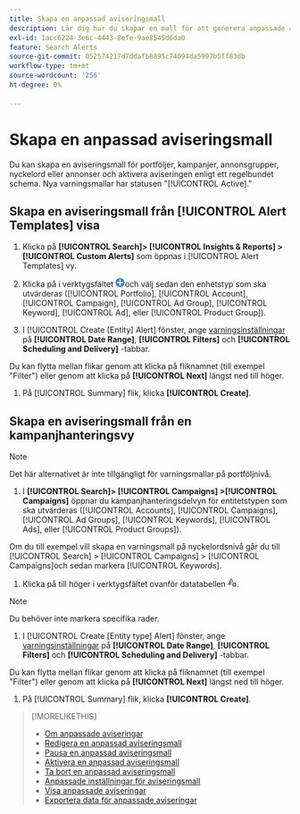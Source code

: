 ```yaml
---
title: Skapa en anpassad aviseringsmall
description: Lär dig hur du skapar en mall för att generera anpassade aviseringar.
exl-id: 1acc6224-3e6c-4443-8efe-9ae8545d6da0
feature: Search Alerts
source-git-commit: 052574217d7ddafb8895c74094da5997b5ff83db
workflow-type: tm+mt
source-wordcount: '256'
ht-degree: 0%

---
```


# Skapa en anpassad aviseringsmall

Du kan skapa en aviseringsmall för portföljer, kampanjer, annonsgrupper, nyckelord eller annonser och aktivera aviseringen enligt ett regelbundet schema. Nya varningsmallar har statusen &quot;[!UICONTROL Active].&quot;

## Skapa en aviseringsmall från [!UICONTROL Alert Templates] visa

1. Klicka på **[!UICONTROL Search]> [!UICONTROL Insights & Reports] >[!UICONTROL Custom Alerts]** som öppnas i [!UICONTROL Alert Templates] vy.

1. Klicka på i verktygsfältet ![Skapa](/help/search-social-commerce/assets/add.png "Skapa")och välj sedan den enhetstyp som ska utvärderas ([!UICONTROL Portfolio], [!UICONTROL Account], [!UICONTROL Campaign], [!UICONTROL Ad Group], [!UICONTROL Keyword], [!UICONTROL Ad], eller [!UICONTROL Product Group]).

1. I [!UICONTROL Create \[Entity\] Alert] fönster, ange [varningsinställningar](alert-template-settings.md) på **[!UICONTROL Date Range]**, **[!UICONTROL Filters]** och **[!UICONTROL Scheduling and Delivery]** -tabbar.

Du kan flytta mellan flikar genom att klicka på fliknamnet (till exempel &quot;Filter&quot;) eller genom att klicka på **[!UICONTROL Next]** längst ned till höger.

1. På [!UICONTROL Summary] flik, klicka **[!UICONTROL Create]**.

## Skapa en aviseringsmall från en kampanjhanteringsvy

>[!NOTE]
>
>Det här alternativet är inte tillgängligt för varningsmallar på portföljnivå.

1. I **[!UICONTROL Search]> [!UICONTROL Campaigns] >[!UICONTROL Campaigns]** öppnar du kampanjhanteringsdelvyn för entitetstypen som ska utvärderas ([!UICONTROL Accounts], [!UICONTROL Campaigns], [!UICONTROL Ad Groups], [!UICONTROL Keywords], [!UICONTROL Ads], eller [!UICONTROL Product Groups]).

Om du till exempel vill skapa en varningsmall på nyckelordsnivå går du till [!UICONTROL Search] > [!UICONTROL Campaigns] > [!UICONTROL Campaigns]och sedan markera [!UICONTROL Keywords].

1. Klicka på till höger i verktygsfältet ovanför datatabellen ![Skapa avisering](/help/search-social-commerce/assets/add-alert.png "Skapa avisering").

>[!NOTE]
>
>Du behöver inte markera specifika rader.

1. I [!UICONTROL Create \[Entity type\] Alert] fönster, ange [varningsinställningar](alert-template-settings.md) på **[!UICONTROL Date Range]**, **[!UICONTROL Filters]** och **[!UICONTROL Scheduling and Delivery]** -tabbar.

Du kan flytta mellan flikar genom att klicka på fliknamnet (till exempel &quot;Filter&quot;) eller genom att klicka på **[!UICONTROL Next]** längst ned till höger.

1. På [!UICONTROL Summary] flik, klicka **[!UICONTROL Create]**.

>[!MORELIKETHIS]
>
>* [Om anpassade aviseringar](alert-about.md)
>* [Redigera en anpassad aviseringsmall](alert-template-edit.md)
>* [Pausa en anpassad aviseringsmall](alert-template-pause.md)
>* [Aktivera en anpassad aviseringsmall](alert-template-activate.md)
>* [Ta bort en anpassad aviseringsmall](alert-template-delete.md)
>* [Anpassade inställningar för aviseringsmall](alert-template-settings.md)
>* [Visa anpassade aviseringar](alert-view.md)
>* [Exportera data för anpassade aviseringar](alert-export-data.md)
